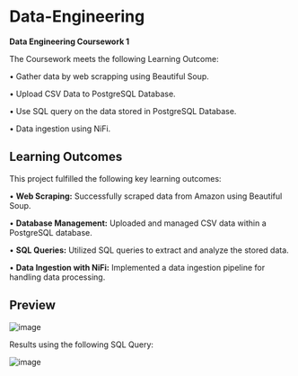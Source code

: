 # Data-Engineering

**Data Engineering Coursework 1**

The Coursework meets the following Learning Outcome:

  • Gather data by web scrapping using Beautiful Soup.
  
  • Upload CSV Data to PostgreSQL Database.
  
  • Use SQL query on the data stored in PostgreSQL Database.
  
  • Data ingestion using NiFi.

## Learning Outcomes

This project fulfilled the following key learning outcomes:

  • **Web Scraping:** Successfully scraped data from Amazon using Beautiful Soup.
  
  • **Database Management:** Uploaded and managed CSV data within a PostgreSQL database.
  
  • **SQL Queries:** Utilized SQL queries to extract and analyze the stored data.
  
  • **Data Ingestion with NiFi:** Implemented a data ingestion pipeline for handling data processing.
  


## Preview
![image](https://github.com/user-attachments/assets/d39fe4ae-4d68-4bc7-81a1-e1b083093880)

Results using the following SQL Query:

![image](https://github.com/user-attachments/assets/8cf6043c-cd2f-44c2-a1ad-a30688537e52)
